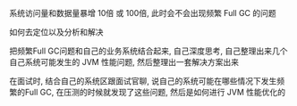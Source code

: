 系统访问量和数据量暴增 10倍 或 100倍, 此时会不会出现频繁 Full GC 的问题

如何去定位以及分析和解决

把频繁Full GC问题和自己的业务系统结合起来, 自己深度思考, 自己整理出来几个自己系统可能发生的 JVM 性能问题, 然后整理出一套解决方案出来

在面试时, 结合自己的系统区跟面试官聊, 说自己的系统可能在哪些情况下发生频繁的Full GC, 在压测的时候就发现了这些问题, 然后是如何进行 JVM 性能优化的

